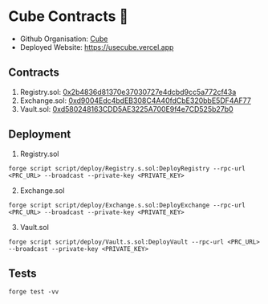 # Cube Contracts 🧊

- Github Organisation: [Cube](https://github.com/usecube)
- Deployed Website: https://usecube.vercel.app

## Contracts

1. Registry.sol: [0x2b4836d81370e37030727e4dcbd9cc5a772cf43a](https://sepolia.basescan.org/address/0x2b4836d81370e37030727e4dcbd9cc5a772cf43a)
2. Exchange.sol: [0xd9004Edc4bdEB308C4A40fdCbE320bbE5DF4AF77](https://sepolia.basescan.org/address/0xd9004edc4bdeb308c4a40fdcbe320bbe5df4af77)
3. Vault.sol: [0xd580248163CDD5AE3225A700E9f4e7CD525b27b0](https://sepolia.basescan.org/address/0xd580248163cdd5ae3225a700e9f4e7cd525b27b0)

## Deployment

1. Registry.sol

```
forge script script/deploy/Registry.s.sol:DeployRegistry --rpc-url <PRC_URL> --broadcast --private-key <PRIVATE_KEY>
```

2. Exchange.sol

```
forge script script/deploy/Exchange.s.sol:DeployExchange --rpc-url <PRC_URL> --broadcast --private-key <PRIVATE_KEY>
```

3. Vault.sol

```
forge script script/deploy/Vault.s.sol:DeployVault --rpc-url <PRC_URL> --broadcast --private-key <PRIVATE_KEY>
```

## Tests

```
forge test -vv
```

